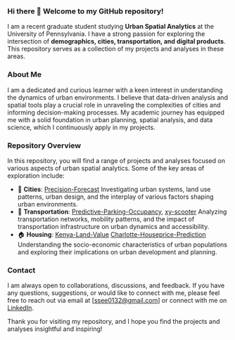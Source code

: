 ### Hi there 👋 Welcome to my GitHub repository! 

I am a recent graduate student studying **Urban Spatial Analytics** at the University of Pennsylvania. I have a strong passion for exploring the intersection of **demographics, cities, transportation, and digital products**. This repository serves as a collection of my projects and analyses in these areas.

### About Me
I am a dedicated and curious learner with a keen interest in understanding the dynamics of urban environments. I believe that data-driven analysis and spatial tools play a crucial role in unraveling the complexities of cities and informing decision-making processes. My academic journey has equipped me with a solid foundation in urban planning, spatial analysis, and data science, which I continuously apply in my projects.

### Repository Overview
In this repository, you will find a range of projects and analyses focused on various aspects of urban spatial analytics. Some of the key areas of exploration include:

- :construction: **Cities**: [Precision-Forecast](https://github.com/zhaxinge/Precision-Forecast) Investigating urban systems, land use patterns, urban design, and the interplay of various factors shaping urban environments.
- :train2: **Transportation**: [Predictive-Parking-Occupancy](https://github.com/zhaxinge/Predictive-Parking-Occupancy), [xy-scooter](https://github.com/zhaxinge/xy-scooter) Analyzing transportation networks, mobility patterns, and the impact of transportation infrastructure on urban dynamics and accessibility.
- :house: **Housing**:  [Kenya-Land-Value](https://github.com/zhaxinge/Kenya-Land-Value) [Charlotte-Houseprice-Prediction](https://github.com/zhaxinge/Charlotte-Houseprice-Prediction) Understanding the socio-economic characteristics of urban populations and exploring their implications on urban development and planning.

### Contact
I am always open to collaborations, discussions, and feedback. If you have any questions, suggestions, or would like to connect with me, please feel free to reach out via email at [ssee0132@gmail.com] or connect with me on [LinkedIn](linkedin.com/in/xinge-zhang-b26a4521a).

Thank you for visiting my repository, and I hope you find the projects and analyses insightful and inspiring!

<!--
**zhaxinge/zhaxinge** is a ✨ _special_ ✨ repository because its `README.md` (this file) appears on your GitHub profile.

Here are some ideas to get you started:

- 🔭 I’m currently working on ...
- 🌱 I’m currently learning ...
- 👯 I’m looking to collaborate on ...
- 🤔 I’m looking for help with ...
- 💬 Ask me about ...
- 📫 How to reach me: ...
- 😄 Pronouns: ...
- ⚡ Fun fact: ...
-->
